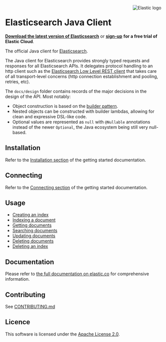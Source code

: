 <img alt="Elastic logo" align="right" width="auto" height="auto" src="https://www.elastic.co/static-res/images/elastic-logo-200.png">

# Elasticsearch Java Client

**[Download the latest version of Elasticsearch](https://www.elastic.co/downloads/elasticsearch)**
or
**[sign-up](https://cloud.elastic.co/registration?elektra=en-ess-sign-up-page)**
**for a free trial of Elastic Cloud**.

The official Java client for [Elasticsearch](https://github.com/elastic/elasticsearch).

The Java client for Elasticsearch provides strongly typed requests and responses for all Elasticsearch APIs. It delegates protocol handling to an http client such as the [Elasticsearch Low Level REST client](https://www.elastic.co/guide/en/elasticsearch/client/java-api-client/current/java-rest-low.html) that takes care of all transport-level concerns (http connection establishment and pooling, retries, etc).

The `docs/design` folder contains records of the major decisions in the design of the API. Most notably:

- Object construction is based on the [builder pattern](https://www.informit.com/articles/article.aspx?p=1216151).
- Nested objects can be constructed with builder lambdas, allowing for clean and expressive DSL-like code.
- Optional values are represented as `null` with `@Nullable` annotations instead of the newer  `Optional`, the Java ecosystem being still very null-based.

## Installation

Refer to the [Installation section](https://www.elastic.co/guide/en/elasticsearch/client/java-api-client/current/getting-started-java.html#_installation)
of the getting started documentation.

## Connecting

Refer to the [Connecting section](https://www.elastic.co/guide/en/elasticsearch/client/java-api-client/current/getting-started-java.html#_connecting)
of the getting started documentation.

## Usage

- [Creating an index](https://www.elastic.co/guide/en/elasticsearch/client/java-api-client/current/getting-started-java.html#_creating_an_index)
- [Indexing a document](https://www.elastic.co/guide/en/elasticsearch/client/java-api-client/current/getting-started-java.html#_indexing_documents)
- [Getting documents](https://www.elastic.co/guide/en/elasticsearch/client/java-api-client/current/getting-started-java.html#_getting_documents)
- [Searching documents](https://www.elastic.co/guide/en/elasticsearch/client/java-api-client/current/getting-started-java.html#_searching_documents)
- [Updating documents](https://www.elastic.co/guide/en/elasticsearch/client/java-api-client/current/getting-started-java.html#_updating_documents)
- [Deleting documents](https://www.elastic.co/guide/en/elasticsearch/client/java-api-client/current/getting-started-java.html#_deleting_documents)
- [Deleting an index](https://www.elastic.co/guide/en/elasticsearch/client/java-api-client/current/getting-started-java.html#_deleting_an_index)

## Documentation

Please refer to [the full documentation on elastic.co](https://www.elastic.co/guide/en/elasticsearch/client/java-api-client/current/index.html) for comprehensive information.

## Contributing

See [CONTRIBUTING.md](./CONTRIBUTING.md)

## Licence

This software is licensed under the [Apache License 2.0](https://github.com/elastic/elasticsearch-java/blob/main/LICENSE.txt).
